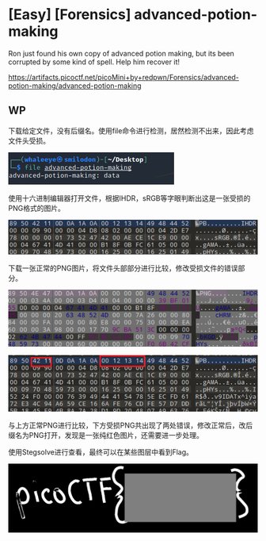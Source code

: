 # [Easy] [Forensics] advanced-potion-making

Ron just found his own copy of advanced potion making, but its been corrupted by some kind of spell. Help him recover it!

https://artifacts.picoctf.net/picoMini+by+redpwn/Forensics/advanced-potion-making/advanced-potion-making

## WP

下载给定文件，没有后缀名。使用file命令进行检测，居然检测不出来，因此考虑文件头受损。

![](advanced-potion-making.assets/1.png)

使用十六进制编辑器打开文件，根据IHDR，sRGB等字眼判断出这是一张受损的PNG格式的图片。

![](advanced-potion-making.assets/2.png)

下载一张正常的PNG图片，将文件头部部分进行比较，修改受损文件的错误部分。

![](advanced-potion-making.assets/3.png)

![](advanced-potion-making.assets/4.png)

与上方正常PNG进行比较，下方受损PNG共出现了两处错误，修改正常后，改后缀名为PNG打开，发现是一张纯红色图片，还需要进一步处理。

使用Stegsolve进行查看，最终可以在某些图层中看到Flag。

![](advanced-potion-making.assets/5.png)

